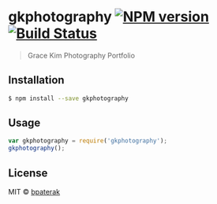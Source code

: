 # gkphotography [![NPM version](https://badge.fury.io/js/gkphotography.svg)](https://npmjs.org/package/gkphotography) [![Build Status](https://travis-ci.org/Bpaterak/gkphotography.svg?branch=master)](https://travis-ci.org/Bpaterak/gkphotography)

> Grace Kim Photography Portfolio

## Installation

```sh
$ npm install --save gkphotography
```

## Usage

```js
var gkphotography = require('gkphotography');
gkphotography();
```

## License

MIT © [bpaterak](paterak.com)
